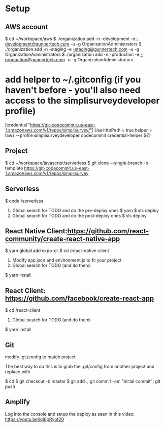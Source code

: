 # Setup
## AWS account

$ cd ~/workspace/aws
$ ./organization add -n <project-name>-development -e <project-name>-development@gunnertech.com -u <your root username> -g OrganizationAdministrators
$ ./organization add -n <project-name>-staging -e <project-name>-staging@gunnertech.com -u <your root username> -g OrganizationAdministrators
$ ./organization add -n <project-name>-production -e <project-name>-production@gunnertech.com -u <your root username> -g OrganizationAdministrators

# add helper to ~/.gitconfig (if you haven't before - you'll also need access to the simplisurveydeveloper profile)
[credential "https://git-codecommit.us-east-1.amazonaws.com/v1/repos/simplisurvey/"]
UseHttpPath = true
helper = !aws --profile simplisurveydeveloper codecommit credential-helper $@



## Project 
$ cd ~/workspace/javascript/serverless
$ git clone --single-branch -b template https://git-codecommit.us-east-1.amazonaws.com/v1/repos/simplisurvey <project name>

## Serverless
$ code <project-name>/serverless
1) Global search for TODO and do the pre-deploy ones
$ yarn
$ sls deploy
2) Global search for TODO and do the post-deploy ones
$ sls deploy


## React Native Client:https://github.com/react-community/create-react-native-app
$ yarn global add expo-cli
$ cd <project-name>/react-native-client

1) Modify app.json and environment.js to fit your project
2) Global search for TODO (and do them)

$ yarn install

## React Client: https://github.com/facebook/create-react-app
$ cd <project-name>/react-client

1) Global search for TODO (and do them)


$ yarn install

## Git
modify .git/config to match project

The best way to do this is to grab the .git/config from another project and replace <example project name> with <project name>

$ cd <project-name>
$ git checkout -b master
$ git add .; git commit -am "initial commit"; git push

## Amplify

Log into the console and setup the deploy as seen in this video: https://youtu.be/iql6pRyof20
